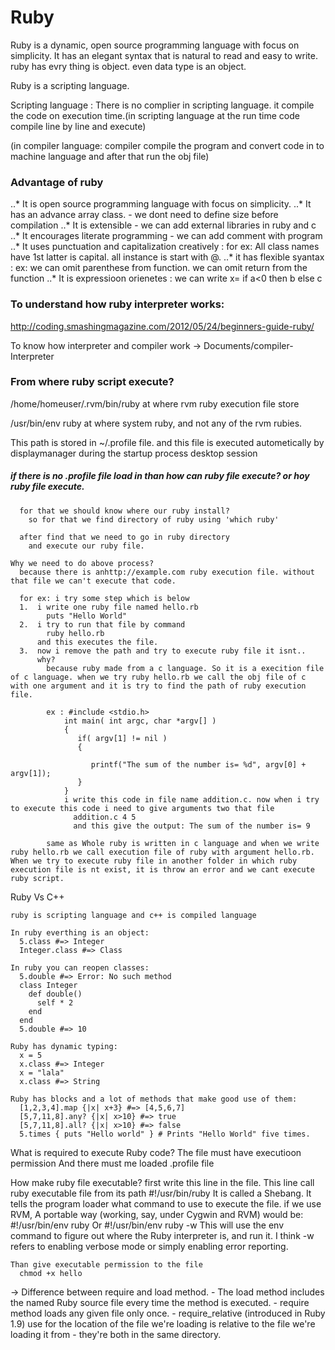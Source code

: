 # Ruby

  Ruby is a dynamic, open source programming language with focus on simplicity. It has an elegant syntax that is natural to read and easy to write. ruby has evry thing is object. even data type is an object.

  Ruby is a scripting language.
  
  Scripting language : There is no complier in scripting language. it compile the code on execution time.(in scripting language at the run time code compile line by line and execute)
  
  (in compiler language: compiler compile the program and convert code in to machine language and after that run the obj file)

### Advantage of ruby

  ..* It is open source programming language with focus on simplicity.
  ..* It has an advance array class. - we dont need to define size before compilation
  ..* It is extensible - we can add external libraries in ruby and c
  ..* It encourages literate programming - we can add comment with program
  ..* It uses punctuation and capitalization creatively : for ex: All class names have 1st latter is capital. all instance is start with @. 
  ..* it has flexible syantax : ex: we can omit parenthese from function. we can omit return from the function
  ..* It is expressioon orienetes : we can write x= if a<0 then b else c

### To understand how ruby interpreter works:

  http://coding.smashingmagazine.com/2012/05/24/beginners-guide-ruby/

  To know how interpreter and compiler work -> Documents/compiler-Interpreter
   
   
### From where ruby script execute?

  /home/homeuser/.rvm/bin/ruby at where rvm ruby execution file store

  /usr/bin/env ruby at where system ruby, and not any of the rvm rubies.
  
  This path is stored in ~/.profile file. and this file is executed autometically by displaymanager during the startup process desktop session

  ##### if there is no .profile file load in than how can ruby file execute? or hoy ruby file execute.
      
      for that we should know where our ruby install?
        so for that we find directory of ruby using 'which ruby'
      
      after find that we need to go in ruby directory
        and execute our ruby file.

    Why we need to do above process?
      because there is anhttp://example.com ruby execution file. without that file we can't execute that code.

      for ex: i try some step which is below
      1.  i write one ruby file named hello.rb
            puts "Hello World"
      2.  i try to run that file by command
            ruby hello.rb 
          and this executes the file.
      3.  now i remove the path and try to execute ruby file it isnt..
          why?
            because ruby made from a c language. So it is a execition file of c language. when we try ruby hello.rb we call the obj file of c with one argument and it is try to find the path of ruby execution file.

            ex : #include <stdio.h>
                int main( int argc, char *argv[] )  
                {
                   if( argv[1] != nil )
                   {

                      printf("The sum of the number is= %d", argv[0] + argv[1]);
                   }   
                }
                i write this code in file name addition.c. now when i try to execute this code i need to give arguments two that file
                  addition.c 4 5
                  and this give the output: The sum of the number is= 9

            same as Whole ruby is written in c language and when we write ruby hello.rb we call execution file of ruby with argument hello.rb. When we try to execute ruby file in another folder in which ruby execution file is nt exist, it is throw an error and we cant execute ruby script.
  
  Ruby Vs C++

    ruby is scripting language and c++ is compiled language

    In ruby everthing is an object:
      5.class #=> Integer
      Integer.class #=> Class

    In ruby you can reopen classes:
      5.double #=> Error: No such method
      class Integer
        def double()
          self * 2
        end
      end
      5.double #=> 10

    Ruby has dynamic typing:
      x = 5
      x.class #=> Integer
      x = "lala"
      x.class #=> String

    Ruby has blocks and a lot of methods that make good use of them:
      [1,2,3,4].map {|x| x+3} #=> [4,5,6,7]
      [5,7,11,8].any? {|x| x>10} #=> true
      [5,7,11,8].all? {|x| x>10} #=> false
      5.times { puts "Hello world" } # Prints "Hello World" five times.

  What is required to execute Ruby code?
    The file must have executioon permission
    And there must me loaded .profile file

  How make ruby file executable?
    first write this line in the file. This line call ruby executable file from its path
        #!/usr/bin/ruby
      It is called a Shebang. It tells the program loader what command to use to execute the file. if we use RVM, A portable way (working, say, under Cygwin and RVM) would be:
        #!/usr/bin/env ruby Or #!/usr/bin/env ruby -w
      This will use the env command to figure out where the Ruby interpreter is, and run it.
      I think -w refers to enabling verbose mode or simply enabling error reporting.  
    
    Than give executable permission to the file 
      chmod +x hello 

->  Difference between require and load method.
    - The load method includes the named Ruby source file every time the method is executed.
    - require method loads any given file only once.
    - require_relative (introduced in Ruby 1.9) use for the location of the file we're loading is relative to the file we're loading it from - they're both in the same directory.
